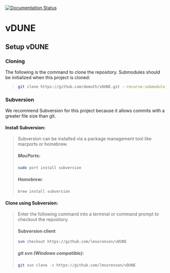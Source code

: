 [![Documentation Status](https://readthedocs.org/projects/vdune/badge/?version=latest)](https://vdune.readthedocs.io/en/latest/?badge=latest)
# vDUNE

## Setup vDUNE

### Cloning
The following is the command to clone the repository.  Submodules should be initialized when this project is cloned:
> ```bash
> git clone https://github.com/demuth/vDUNE.git --recurse-submodules
> ```

### Subversion
We recommend Subversion for this project because it allows commits with a greater file size than git.

#### Install Subversion:
> Subversion can be installed via a package management tool like macports or homebrew.  
> ##### MacPorts:
> ```bash
> sudo port install subversion
> ```
> ##### Homebrew:
> ```bash
> brew install subversion
>```

#### Clone using Subversion:
> Enter the following command into a terminal or command prompt to checkout the repository.
> #### Subversion client
> ```bash
> svn checkout https://github.com/lmsorenson/vDUNE
> ```
>
> ##### git svn (Windows compatible):
> ```bash
> git svn clone -s https://github.com/lmsorenson/vDUNE
>```
